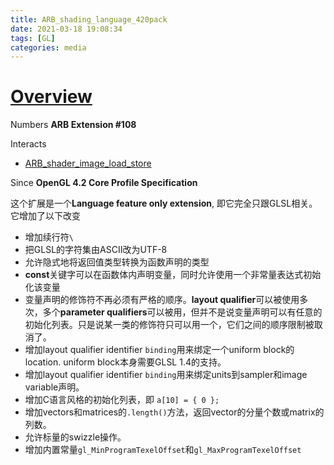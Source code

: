 ```yaml
---
title: ARB_shading_language_420pack
date: 2021-03-18 19:08:34
tags: [GL]
categories: media
---
```


# [Overview](https://www.khronos.org/registry/OpenGL/extensions/ARB/ARB_shading_language_420pack.txt)
Numbers **ARB Extension #108**

<!--more-->

Interacts
- [ARB_shader_image_load_store](https://www.khronos.org/registry/OpenGL/extensions/ARB/ARB_shader_image_load_store.txt)

Since **OpenGL 4.2 Core Profile Specification**

这个扩展是一个**Language feature only extension**, 即它完全只跟GLSL相关。它增加了以下改变
- 增加续行符`\`
- 把GLSL的字符集由ASCII改为UTF-8
- 允许隐式地将返回值类型转换为函数声明的类型
- **const**关键字可以在函数体内声明变量，同时允许使用一个非常量表达式初始化该变量
- 变量声明的修饰符不再必须有严格的顺序。**layout qualifier**可以被使用多次，多个**parameter qualifiers**可以被用，但并不是说变量声明可以有任意的初始化列表。只是说某一类的修饰符只可以用一个，它们之间的顺序限制被取消了。
- 增加layout qualifier identifier `binding`用来绑定一个uniform block的location. uniform block本身需要GLSL 1.4的支持。
- 增加layout qualifier identifier `binding`用来绑定units到sampler和image variable声明。
- 增加C语言风格的初始化列表，即 `a[10] = { 0 };`
- 增加vectors和matrices的`.length()`方法，返回vector的分量个数或matrix的列数。
- 允许标量的swizzle操作。
- 增加内置常量`gl_MinProgramTexelOffset`和`gl_MaxProgramTexelOffset`

